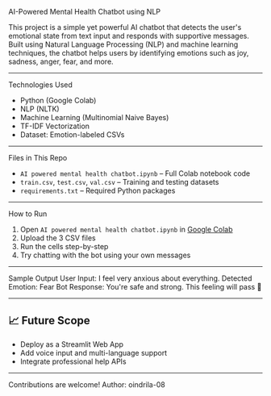 AI-Powered Mental Health Chatbot using NLP

This project is a simple yet powerful AI chatbot that detects the user's emotional state from text input and responds with supportive messages. Built using Natural Language Processing (NLP) and machine learning techniques, the chatbot helps users by identifying emotions such as joy, sadness, anger, fear, and more.


---

 Technologies Used
- Python (Google Colab)
- NLP (NLTK)
- Machine Learning (Multinomial Naive Bayes)
- TF-IDF Vectorization
- Dataset: Emotion-labeled CSVs

---

 Files in This Repo
- `AI powered mental health chatbot.ipynb` – Full Colab notebook code
- `train.csv`, `test.csv`, `val.csv` – Training and testing datasets
- `requirements.txt` – Required Python packages

---

 How to Run
1. Open `AI powered mental health chatbot.ipynb` in [Google Colab](https://colab.research.google.com/)
2. Upload the 3 CSV files
3. Run the cells step-by-step
4. Try chatting with the bot using your own messages

---

 Sample Output
User Input: I feel very anxious about everything.
Detected Emotion: Fear
Bot Response: You're safe and strong. This feeling will pass 💪

---

## 📈 Future Scope
- Deploy as a Streamlit Web App
- Add voice input and multi-language support
- Integrate professional help APIs

---

Contributions are welcome!
Author: oindrila-08
